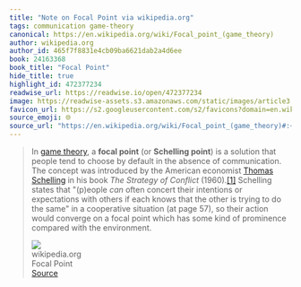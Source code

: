 ```yaml
---
title: "Note on Focal Point via wikipedia.org"
tags: communication game-theory
canonical: https://en.wikipedia.org/wiki/Focal_point_(game_theory)
author: wikipedia.org
author_id: 465f7f8831e4cb09ba6621dab2a4d6ee
book: 24163368
book_title: "Focal Point"
hide_title: true
highlight_id: 472377234
readwise_url: https://readwise.io/open/472377234
image: https://readwise-assets.s3.amazonaws.com/static/images/article3.5c705a01b476.png
favicon_url: https://s2.googleusercontent.com/s2/favicons?domain=en.wikipedia.org
source_emoji: 🌐
source_url: "https://en.wikipedia.org/wiki/Focal_point_(game_theory)#:~:text=In,with%20the%20environment."
---
```


> In [game theory](https://en.wikipedia.org/wiki/Game_theory), a **focal point** (or **Schelling point**) is a solution that people tend to choose by default in the absence of communication. The concept was introduced by the American economist [Thomas Schelling](https://en.wikipedia.org/wiki/Thomas_Schelling) in his book *The Strategy of Conflict* (1960).[[1]](https://en.wikipedia.org/wiki/Focal_point_(game_theory)#cite_note-isbn0-674-84031-3-1) Schelling states that "(p)eople *can* often concert their intentions or expectations with others if each knows that the other is trying to do the same" in a cooperative situation (at page 57), so their action would converge on a focal point which has some kind of prominence compared with the environment.
> <div class="quoteback-footer"><div class="quoteback-avatar"><img class="mini-favicon" src="https://s2.googleusercontent.com/s2/favicons?domain=en.wikipedia.org"></div><div class="quoteback-metadata"><div class="metadata-inner"><span style="display:none">FROM:</span><div aria-label="wikipedia.org" class="quoteback-author"> wikipedia.org</div><div aria-label="Focal Point" class="quoteback-title"> Focal Point</div></div></div><div class="quoteback-backlink"><a target="_blank" aria-label="go to the full text of this quotation" rel="noopener" href="https://en.wikipedia.org/wiki/Focal_point_(game_theory)#:~:text=In,with%20the%20environment." class="quoteback-arrow"> Source</a></div></div>
